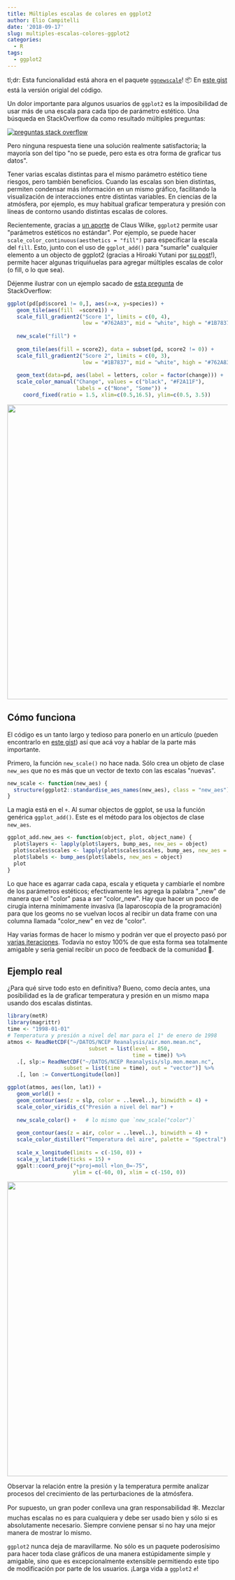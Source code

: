 ```yaml
---
title: Múltiples escalas de colores en ggplot2
author: Elio Campitelli
date: '2018-09-17'
slug: multiples-escalas-colores-ggplot2
categories:
  - R
tags:
  - ggplot2
---
```






tl;dr: Esta funcionalidad está ahora en el paquete [`ggnewscale`](https://github.com/eliocamp/ggnewscale)! 📦
En [este gist](https://gist.github.com/eliocamp/eabafab2825779b88905954d84c82b32) está la versión origial del código.


Un dolor importante para algunos usuarios de `ggplot2` es la imposibilidad de usar más de una escala para cada tipo de parámetro estético. Una búsqueda en StackOverflow da como resultado múltiples preguntas:

[![preguntas stack overflow](/images/ggplo2_twoscales_so_small.jpg)](https://stackoverflow.com/search?q=ggplot2+two+color+scales)

Pero ninguna respuesta tiene una solución realmente satisfactoria; la mayoría son del tipo "no se puede, pero esta es otra forma de graficar tus datos". 

Tener varias escalas distintas para el mismo parámetro estético tiene riesgos, pero también beneficios. Cuando las escalas son bien distintas, permiten condensar más información en un mismo gráfico, facilitando la visualización de interacciones entre distintas variables. En ciencias de la atmósfera, por ejemplo, es muy habitual graficar temperatura y presión con líneas de contorno usando distintas escalas de colores. 

Recientemente, gracias a [un aporte](https://github.com/tidyverse/ggplot2/pull/2555) de Claus Wilke, `ggplot2` permite usar "parámetros estéticos no estándar". Por ejemplo, se puede hacer `scale_color_continuous(aesthetics = "fill")` para especificar la escala del `fill`. Esto, junto con el uso de `ggplot_add()` para "sumarle" cualquier elemento a un objecto de ggplot2 (gracias a Hiroaki Yutani por [su post](https://yutani.rbind.io/post/2017-11-07-ggplot-add)!), permite hacer algunas triquiñuelas para agregar múltiples escalas de color (o fill, o lo que sea).

Déjenme ilustrar con un ejemplo sacado de [esta pregunta](https://stackoverflow.com/questions/16129876/ggplot2-multiple-scales-legends-per-aesthetic-revisited) de StackOverflow:


```r
ggplot(pd[pd$score1 != 0,], aes(x=x, y=species)) +
   geom_tile(aes(fill  =score1)) +
   scale_fill_gradient2("Score 1", limits = c(0, 4), 
                        low = "#762A83", mid = "white", high = "#1B7837") +
   
   new_scale("fill") +
   
   geom_tile(aes(fill = score2), data = subset(pd, score2 != 0)) +
   scale_fill_gradient2("Score 2", limits = c(0, 3), 
                        low = "#1B7837", mid = "white", high = "#762A83") +
   
   geom_text(data=pd, aes(label = letters, color = factor(change))) +
   scale_color_manual("Change", values = c("black", "#F2A11F"), 
                      labels = c("None", "Some")) +
     coord_fixed(ratio = 1.5, xlim=c(0.5,16.5), ylim=c(0.5, 3.5)) 
```

<img src="/post/2018-09-17-multiples-escalas-de-colores-en-ggplot2_files/figure-html/unnamed-chunk-1-1.png" width="672" />

## Cómo funciona

El código es un tanto largo y tedioso para ponerlo en un artículo (pueden encontrarlo en [este gist](https://gist.github.com/eliocamp/eabafab2825779b88905954d84c82b32)) así que acá voy a hablar de la parte más importante. 

Primero, la función `new_scale()` no hace nada. Sólo crea un objeto de clase `new_aes` que no es más que un vector de texto con las escalas "nuevas". 


```r
new_scale <- function(new_aes) {
  structure(ggplot2::standardise_aes_names(new_aes), class = "new_aes")
}
```

La magia está en el `+`. Al sumar objectos de ggplot, se usa la función genérica `ggplot_add()`. Este es el método para los objectos de clase `new_aes`.



```r
ggplot_add.new_aes <- function(object, plot, object_name) {
  plot$layers <- lapply(plot$layers, bump_aes, new_aes = object)
  plot$scales$scales <- lapply(plot$scales$scales, bump_aes, new_aes = object)
  plot$labels <- bump_aes(plot$labels, new_aes = object)
  plot
}
```

Lo que hace es agarrar cada capa, escala y etiqueta y cambiarle el nombre de los parámetros estéticos; efectivamente les agrega la palabra "_new" de manera que el "color" pasa a ser "color_new". Hay que hacer un poco de cirugía interna mínimamente invasiva (la laparoscopía de la programación) para que los geoms no se vuelvan locos al recibir un data frame con una columna llamada "color_new" en vez de "color". 

Hay varias formas de hacer lo mismo y podrán ver que el proyecto pasó por [varias iteraciones](https://twitter.com/d_olivaw/status/1040722632675610626). Todavía no estoy 100% de que esta forma sea totalmente amigable y sería genial recibir un poco de feedback de la comunidad 🤞.


## Ejemplo real  

¿Para qué sirve todo esto en definitiva? Bueno, como decía antes, una posibilidad es la de graficar temperatura y presión en un mismo mapa usando dos escalas distintas.


```r
library(metR)
library(magrittr)
time <- "1998-01-01"
# Temperatura y presión a nivel del mar para el 1° de enero de 1998
atmos <- ReadNetCDF("~/DATOS/NCEP Reanalysis/air.mon.mean.nc", 
                          subset = list(level = 850, 
                                        time = time)) %>% 
   .[, slp:= ReadNetCDF("~/DATOS/NCEP Reanalysis/slp.mon.mean.nc", 
                  subset = list(time = time), out = "vector")] %>% 
   .[, lon := ConvertLongitude(lon)]

ggplot(atmos, aes(lon, lat)) +
   geom_world() +
   geom_contour(aes(z = slp, color = ..level..), binwidth = 4) +
   scale_color_viridis_c("Presión a nivel del mar") +
   
   new_scale_color() +   # lo mismo que `new_scale("color")`
   
   geom_contour(aes(z = air, color = ..level..), binwidth = 4) +
   scale_color_distiller("Temperatura del aire", palette = "Spectral")  +
   
   scale_x_longitude(limits = c(-150, 0)) +
   scale_y_latitude(ticks = 15) +
   ggalt::coord_proj("+proj=moll +lon_0=-75", 
                     ylim = c(-60, 0), xlim = c(-150, 0))
```

<img src="/post/2018-09-17-multiples-escalas-de-colores-en-ggplot2_files/figure-html/unnamed-chunk-4-1.png" width="672" />

Observar la relación entre la presión y la temperatura permite analizar procesos del crecimiento de las perturbaciones de la atmósfera. 

Por supuesto, un gran poder conlleva una gran responsabilidad 🕸. Mezclar muchas escalas no es para cualquiera y debe ser usado bien y sólo si es absolutamente necesario. Siempre conviene pensar si no hay una mejor manera de mostrar lo mismo. 

`ggplot2` nunca deja de maravillarme. No sólo es un paquete poderosísimo para hacer toda clase gráficos de una manera estúpidamente simple y amigable, sino que es excepcionalmente extensible permitiendo este tipo de modificación por parte de los usuarios. ¡Larga vida a `ggplot2` ✊!
